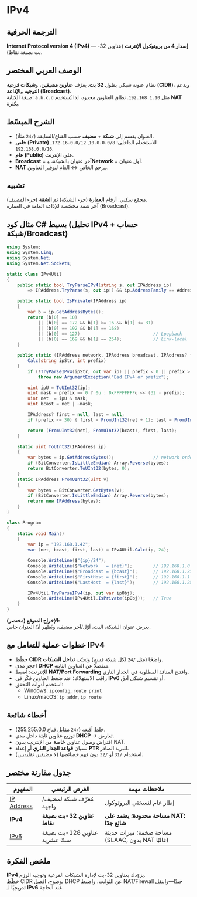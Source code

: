 # **IPv4**

## الترجمة الحرفية  
**Internet Protocol version 4 (IPv4)** — **إصدار 4 من بروتوكول الإنترنت** (عناوين 32-بت بصيغة نقاط).

## الوصف العربي المختصر  
نظام عنونة شبكي بطول **32 بت**. يعرّف **عناوين مضيفين**، و**شبكات فرعية (CIDR)**، ويدعم **التوجيه** و**الإذاعة (Broadcast)**.  
صيغة الكتابة: `a.b.c.d` مثل `192.168.1.10`. نطاق العناوين محدود، لذا يُستخدم **NAT** بكثرة.

## الشرح المبسّط  
- العنوان يقسم إلى **شبكة** + **مضيف** حسب القناع/السابقة (`/24` مثلًا).  
- **خاص (Private)** للاستخدام الداخلي: `10.0.0.0/8`, `172.16.0.0/12`, `192.168.0.0/16`.  
- **عام (Public)** على الإنترنت.  
- **Broadcast** = آخر عنوان بالشبكة، و**Network** = أول عنوان.  
- **NAT** يترجم الخاص ↔ العام لتوفير العناوين.

## تشبيه  
مجمّع سكني: أرقام **العمارة** (جزء الشبكة) ثم **الشقة** (جزء المضيف).  
آخر شقة مخصّصة للإذاعة العامة في العمارة (Broadcast).

## مثال كود C# بسيط (تحليل IPv4 + حساب شبكة/Broadcast)
```csharp
using System;
using System.Linq;
using System.Net;
using System.Net.Sockets;

static class IPv4Util
{
    public static bool TryParseIPv4(string s, out IPAddress ip)
        => IPAddress.TryParse(s, out ip!) && ip.AddressFamily == AddressFamily.InterNetwork;

    public static bool IsPrivate(IPAddress ip)
    {
        var b = ip.GetAddressBytes();
        return (b[0] == 10)
            || (b[0] == 172 && b[1] >= 16 && b[1] <= 31)
            || (b[0] == 192 && b[1] == 168)
            || (b[0] == 127)                            // Loopback
            || (b[0] == 169 && b[1] == 254);            // Link-local
    }

    public static (IPAddress network, IPAddress broadcast, IPAddress? firstHost, IPAddress? lastHost)
        Calc(string ipStr, int prefix)
    {
        if (!TryParseIPv4(ipStr, out var ip) || prefix < 0 || prefix > 32)
            throw new ArgumentException("Bad IPv4 or prefix");

        uint ipU = ToUInt32(ip);
        uint mask = prefix == 0 ? 0u : 0xFFFFFFFFu << (32 - prefix);
        uint net  = ipU & mask;
        uint bcast = net | ~mask;

        IPAddress? first = null, last = null;
        if (prefix <= 30) { first = FromUInt32(net + 1); last = FromUInt32(bcast - 1); }

        return (FromUInt32(net), FromUInt32(bcast), first, last);
    }

    static uint ToUInt32(IPAddress ip)
    {
        var bytes = ip.GetAddressBytes();               // network order
        if (BitConverter.IsLittleEndian) Array.Reverse(bytes);
        return BitConverter.ToUInt32(bytes, 0);
    }
    static IPAddress FromUInt32(uint v)
    {
        var bytes = BitConverter.GetBytes(v);
        if (BitConverter.IsLittleEndian) Array.Reverse(bytes);
        return new IPAddress(bytes);
    }
}

class Program
{
    static void Main()
    {
        var ip = "192.168.1.42";
        var (net, bcast, first, last) = IPv4Util.Calc(ip, 24);

        Console.WriteLine($"{ip}/24");
        Console.WriteLine($"Network   = {net}");        // 192.168.1.0
        Console.WriteLine($"Broadcast = {bcast}");      // 192.168.1.255
        Console.WriteLine($"FirstHost = {first}");      // 192.168.1.1
        Console.WriteLine($"LastHost  = {last}");       // 192.168.1.254

        IPv4Util.TryParseIPv4(ip, out var ipObj);
        Console.WriteLine(IPv4Util.IsPrivate(ipObj));   // True
    }
}
```
**الإخراج المتوقع (مختصر):**  
يعرض عنوان الشبكة، البث، أوّل/آخر مضيف، ويُظهر أنّ العنوان خاص.

## خطوات عملية للتعامل مع IPv4
- خطّط **CIDR** واضحًا (مثل `/24` لكل شبكة قسم) وتجنّب **تداخل الشبكات**.  
- احجز مدى **DHCP** منفصلًا عن العناوين الثابتة.  
- للإنترنت: اضبط **NAT/Port Forwarding** وافتـح المنافذ المطلوبة في الجدار الناري.  
- راقب الاستهلاك؛ عند ضغط العناوين فكّر في **IPv6** أو تقسيم شبكي أدق.  
- استخدم أدوات التحقق:  
  - Windows: `ipconfig`, `route print`  
  - Linux/macOS: `ip addr`, `ip route`  

## أخطاء شائعة
- خلط أقنعة (`/24` مقابل قناع 255.255.0.0).  
- توزيع عناوين ثابتة داخل مدى **DHCP** → تعارض.  
- افتراض وصول عناوين **خاصة** من الإنترنت بدون NAT.  
- نسيان **قواعد الجدار الناري** أو إعداد **PTR** للبريد الصادر.  
- استخدام `/31` أو `/32` دون فهم خصائصها (لا مضيفين تقليديين).

## جدول مقارنة مختصر

| المفهوم | الغرض الرئيسي | ملاحظات مهمة |
|---|---|---|
| [IP Address](ip-address.md) | مُعرّف شبكة لمضيف/واجهة | إطار عام لنسختَي البروتوكول |
| **IPv4** | **عناوين 32-بت بصيغة نقاط** | **مساحة محدودة؛ يعتمد على NAT؛ شائع جدًا** |
| [IPv6](ipv6.md) | عناوين 128-بت بصيغة ستّ عشرية | مساحة ضخمة؛ ميزات حديثة (SLAAC, بدون NAT غالبًا) |

## ملخص الفكرة  
**IPv4** يزوّدك بعناوين 32-بت لإدارة الشبكات الفرعية وتوجيه الرزم.  
خطّط CIDR بوضوح، افصل DHCP عن الثوابت، واضبط NAT/Firewall جيدًا—وانتقل تدريجيًا لـ **IPv6** عند الحاجة.

